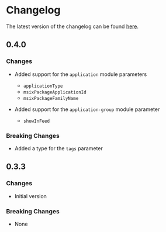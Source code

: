 # Changelog

The latest version of the changelog can be found [here](https://github.com/Azure/bicep-registry-modules/blob/main/avm/res/desktop-virtualization/application-group/CHANGELOG.md).

## 0.4.0

### Changes

- Added support for the `application` module parameters
  - `applicationType`
  - `msixPackageApplicationId`
  - `msixPackageFamilyName`

- Added support for the `application-group` module parameter
  - `showInFeed`

### Breaking Changes

- Added a type for the `tags` parameter

## 0.3.3

### Changes

- Initial version

### Breaking Changes

- None
